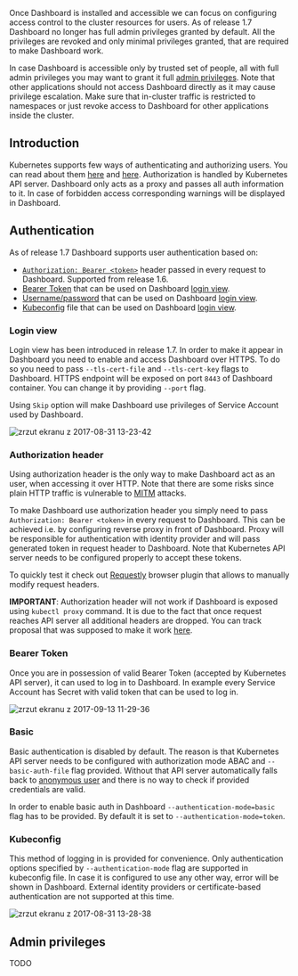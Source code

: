 Once Dashboard is installed and accessible we can focus on configuring access control to the cluster resources for users. As of release 1.7 Dashboard no longer has full admin privileges granted by default. All the privileges are revoked and only minimal privileges granted, that are required to make Dashboard work.

In case Dashboard is accessible only by trusted set of people, all with full admin privileges you may want to grant it full [admin privileges](#admin-privileges). Note that other applications should not access Dashboard directly as it may cause privilege escalation. Make sure that in-cluster traffic is restricted to namespaces or just revoke access to Dashboard for other applications inside the cluster.

## Introduction

Kubernetes supports few ways of authenticating and authorizing users. You can read about them [here](https://kubernetes.io/docs/admin/authentication) and [here](https://kubernetes.io/docs/admin/authorization). Authorization is handled by Kubernetes API server. Dashboard only acts as a proxy and passes all auth information to it. In case of forbidden access corresponding warnings will be displayed in Dashboard.

## Authentication

As of release 1.7 Dashboard supports user authentication based on:
- [`Authorization: Bearer <token>`](#authorization-header) header passed in every request to Dashboard. Supported from release 1.6.
- [Bearer Token](#bearer-token) that can be used on Dashboard [login view](#login-view).
- [Username/password](#basic) that can be used on Dashboard [login view](#login-view).
- [Kubeconfig](#kubeconfig) file that can be used on Dashboard [login view](#login-view).

### Login view
Login view has been introduced in release 1.7. In order to make it appear in Dashboard you need to enable and access Dashboard over HTTPS. To do so you need to pass `--tls-cert-file` and `--tls-cert-key` flags to Dashboard. HTTPS endpoint will be exposed on port `8443` of Dashboard container. You can change it by providing `--port` flag.

Using `Skip` option will make Dashboard use privileges of Service Account used by Dashboard.

![zrzut ekranu z 2017-08-31 13-23-42](https://user-images.githubusercontent.com/2285385/29920823-a5c7f8d2-8e4f-11e7-9127-e858909688f6.png)

### Authorization header

Using authorization header is the only way to make Dashboard act as an user, when accessing it over HTTP. Note that there are some risks since plain HTTP traffic is vulnerable to [MITM](https://en.wikipedia.org/wiki/Man-in-the-middle_attack) attacks.

To make Dashboard use authorization header you simply need to pass `Authorization: Bearer <token>` in every request to Dashboard. This can be achieved i.e. by configuring reverse proxy in front of Dashboard. Proxy will be responsible for authentication with identity provider and will pass generated token in request header to Dashboard. Note that Kubernetes API server needs to be configured properly to accept these tokens.

To quickly test it check out [Requestly](https://chrome.google.com/webstore/detail/requestly-redirect-url-mo/mdnleldcmiljblolnjhpnblkcekpdkpa) browser plugin that allows to manually modify request headers.

**IMPORTANT**: Authorization header will not work if Dashboard is exposed using `kubectl proxy` command. It is due to the fact that once request reaches API server all additional headers are dropped. You can track proposal that was supposed to make it work [here](https://github.com/kubernetes/kubernetes/pull/29714).

### Bearer Token

Once you are in possession of valid Bearer Token (accepted by Kubernetes API server), it can used to log in to Dashboard. In example every Service Account has Secret with valid token that can be used to log in.

![zrzut ekranu z 2017-09-13 11-29-36](https://user-images.githubusercontent.com/2285385/30370159-09af99aa-9877-11e7-8cb6-28fb9af88c83.png)

### Basic

Basic authentication is disabled by default. The reason is that Kubernetes API server needs to be configured with authorization mode ABAC and `--basic-auth-file` flag provided. Without that API server automatically falls back to [anonymous user](https://kubernetes.io/docs/admin/authentication/#anonymous-requests) and there is no way to check if provided credentials are valid.

In order to enable basic auth in Dashboard `--authentication-mode=basic` flag has to be provided. By default it is set to `--authentication-mode=token`.

### Kubeconfig

This method of logging in is provided for convenience. Only authentication options specified by `--authentication-mode` flag are supported in kubeconfig file. In case it is configured to use any other way, error will be shown in Dashboard. External identity providers or certificate-based authentication are not supported at this time.

![zrzut ekranu z 2017-08-31 13-28-38](https://user-images.githubusercontent.com/2285385/29920994-5214087e-8e50-11e7-8ab9-c75755b62a47.png)

## Admin privileges

TODO